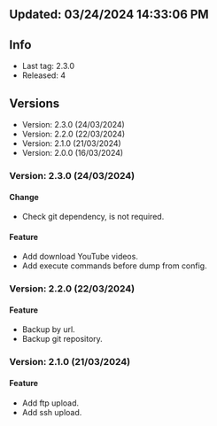 ## Updated: 03/24/2024 14:33:06 PM

## Info

- Last tag: 2.3.0
- Released: 4

## Versions
- Version: 2.3.0 (24/03/2024)
- Version: 2.2.0 (22/03/2024)
- Version: 2.1.0 (21/03/2024)
- Version: 2.0.0 (16/03/2024)

### Version: 2.3.0 (24/03/2024)

#### Change

- Check git dependency, is not required.

#### Feature

- Add download YouTube videos.
- Add execute commands before dump from config.

### Version: 2.2.0 (22/03/2024)

#### Feature

- Backup by url.
- Backup git repository.

### Version: 2.1.0 (21/03/2024)

#### Feature

- Add ftp upload.
- Add ssh upload.
